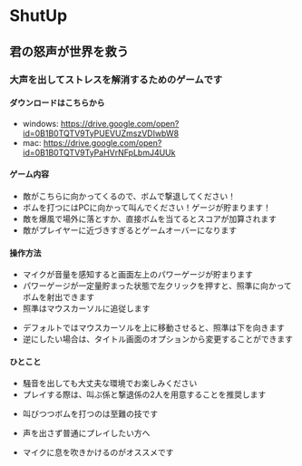 # ShutUp
## 君の怒声が世界を救う

### 大声を出してストレスを解消するためのゲームです
#### ダウンロードはこちらから
* windows: https://drive.google.com/open?id=0B1B0TQTV9TyPUEVUZmszVDIwbW8
* mac: https://drive.google.com/open?id=0B1B0TQTV9TyPaHVrNFpLbmJ4UUk

#### ゲーム内容
* 敵がこちらに向かってくるので、ボムで撃退してください！
* ボムを打つにはPCに向かって叫んでください！ゲージが貯まります！
* 敵を爆風で場外に落とすか、直接ボムを当てるとスコアが加算されます
* 敵がプレイヤーに近づきすぎるとゲームオーバーになります

#### 操作方法
* マイクが音量を感知すると画面左上のパワーゲージが貯まります
* パワーゲージが一定量貯まった状態で左クリックを押すと、照準に向かってボムを射出できます
* 照準はマウスカーソルに追従します
 - デフォルトではマウスカーソルを上に移動させると、照準は下を向きます
 - 逆にしたい場合は、タイトル画面のオプションから変更することができます

#### ひとこと
* 騒音を出しても大丈夫な環境でお楽しみください
* プレイする際は、叫ぶ係と撃退係の2人を用意することを推奨します
 - 叫びつつボムを打つのは至難の技です
* 声を出さず普通にプレイしたい方へ
 - マイクに息を吹きかけるのがオススメです
